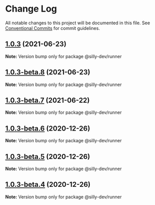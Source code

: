 # Change Log

All notable changes to this project will be documented in this file.
See [Conventional Commits](https://conventionalcommits.org) for commit guidelines.

## [1.0.3](https://github.com/amit1me/mono/compare/@silly-dev/runner@1.0.3-beta.7...@silly-dev/runner@1.0.3) (2021-06-23)

**Note:** Version bump only for package @silly-dev/runner





## [1.0.3-beta.8](https://github.com/amit1me/mono/compare/@silly-dev/runner@1.0.3-beta.7...@silly-dev/runner@1.0.3-beta.8) (2021-06-23)

**Note:** Version bump only for package @silly-dev/runner





## [1.0.3-beta.7](https://github.com/amit1me/mono/compare/@silly-dev/runner@1.0.3-beta.5...@silly-dev/runner@1.0.3-beta.7) (2021-06-22)

**Note:** Version bump only for package @silly-dev/runner






## [1.0.3-beta.6](https://github.com/amit1me/mono/compare/@silly-dev/runner@1.0.3-beta.5...@silly-dev/runner@1.0.3-beta.6) (2020-12-26)

**Note:** Version bump only for package @silly-dev/runner





## [1.0.3-beta.5](https://github.com/amit1me/mono/compare/@silly-dev/runner@1.0.3-beta.4...@silly-dev/runner@1.0.3-beta.5) (2020-12-26)

**Note:** Version bump only for package @silly-dev/runner





## [1.0.3-beta.4](https://github.com/amit1me/mono/compare/@silly-dev/runner@1.0.3-beta.3...@silly-dev/runner@1.0.3-beta.4) (2020-12-26)

**Note:** Version bump only for package @silly-dev/runner
